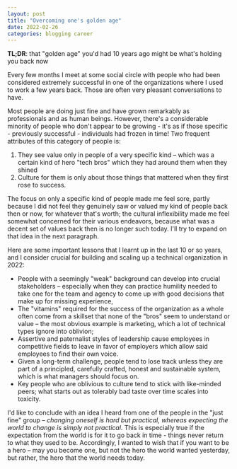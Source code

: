 ```yaml
---
layout: post
title: "Overcoming one's golden age"
date: 2022-02-26
categories: blogging career
---
```

**TL;DR**: that "golden age" you'd had 10 years ago might be what's holding you back now

Every few months I meet at some social circle with people who had been considered extremely successful in one of the organizations where I used to work a few years back. Those are often very pleasant conversations to have. 

Most people are doing just fine and have grown remarkably as professionals and as human beings. However, there's a considerable minority of people who don't appear to be growing - it's as if those specific - previously successful - individuals had frozen in time! Two frequent attributes of this category of people is:
1. They see value only in people of a very specific kind – which was a certain kind of hero "tech bros" which they had around them when they shined
2. Culture for them is only about those things that mattered when they first rose to success.

The focus on only a specific kind of people made me feel sore, partly because I did not feel they genuinely saw or valued my kind of people back then or now, for whatever that's worth; the cultural inflexibility made me feel somewhat concerned for their various endeavors, because what was a decent set of values back then is no longer such today. I'll try to expand on that idea in the next paragraph.

Here are some important lessons that I learnt up in the last 10 or so years, and I consider crucial for building and scaling up a technical organization in 2022:
- People with a seemingly "weak" background can develop into crucial stakeholders – especially when they can practice humility needed to take one for the team and agency to come up with good decisions that make up for missing experience,
- The "vitamins" required for the success of the organization as a whole often come from a skillset that none of the "bros" seem to understand or value – the most obvious example is marketing, which a lot of technical types ignore into oblivion;
- Assertive and paternalist styles of leadership cause employees in competitive fields to leave in favor of employers which allow said employees to find their own voice.
- Given a long-term challenge, people tend to lose track unless they are part of a principled, carefully crafted, honest and sustainable system, which is what managers should focus on.
- Key people who are oblivious to culture tend to stick with like-minded peers; what starts out as tolerably bad taste over time scales into toxicity. 

I'd like to conclude with an idea I heard from one of the people in the "just fine" group – *changing oneself is hard but practical, whereas expecting the world to change is simply not practical*. This is especially true if the expectation from the world is for it to go back in time - things never return to what they used to be. Accordingly, I wanted to wish that if you want to be a hero – may you become one, but not the hero the world wanted yesterday, but rather, the hero that the world needs today.
